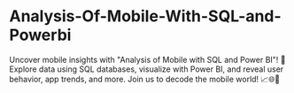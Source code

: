 # Analysis-Of-Mobile-With-SQL-and-Powerbi
Uncover mobile insights with "Analysis of Mobile with SQL and Power BI"! 🚀 Explore data using SQL databases, visualize with Power BI, and reveal user behavior, app trends, and more. Join us to decode the mobile world! 📈🌐📲
